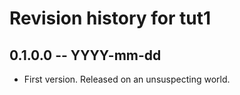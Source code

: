 # Revision history for tut1

## 0.1.0.0 -- YYYY-mm-dd

* First version. Released on an unsuspecting world.
